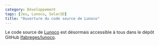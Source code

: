 ```yaml
---
category: Développement
tags: [Jeu, Lunoco, Solar2D]
title: "Ouverture du code source de Lunoco"
---
```


Le code source de [Lunoco](/lunoco/) est désormais accessible à tous dans le dépôt GitHub
[lfabreges/lunoco](https://github.com/lfabreges/lunoco).
